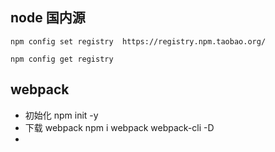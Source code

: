 ## node 国内源

```
npm config set registry  https://registry.npm.taobao.org/

npm config get registry
```


## webpack

- 初始化  npm init -y 
- 下载 webpack   npm i webpack webpack-cli -D
- 